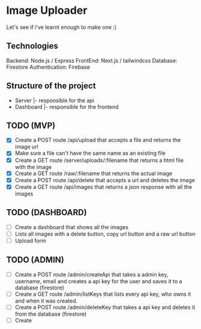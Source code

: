 # Image Uploader

Let's see if i've learnt enough to make one :)

## Technologies

Backend: Node.js / Express
FrontEnd: Next.js / tailwindcss
Database: Firestore
Authentication: Firebase

## Structure of the project

- Server
|- responsible for the api
- Dashboard
|- responsible for the frontend

## TODO (MVP)

- [X] Create a POST route /api/upload that accepts a file and returns the image url
- [X] Make sure a file can't have the same name as an existing file
- [X] Create a GET route /server/uploads/:filename that returns a html file with the image
- [X] Create a GET route /raw/:filename that returns the actual image
- [X] Create a POST route /api/delete that accepts a url and deletes the image
- [X] Create a GET route /api/images that returns a json response with all the images

## TODO (DASHBOARD)

- [ ] Create a dashboard that shows all the images
- [ ] Lists all images with a delete button, copy url button and a raw url button
- [ ] Upload form

## TODO (ADMIN)

- [ ] Create a POST route /admin/createApi that takes a admin key, username, email and creates a api key for the user and saves it to a database (firestore)
- [ ] Create a GET route /admin/listKeys that lists every api key, who owns it and when it was created.
- [ ] Create a POST route /admin/deleteKey that takes a api key and deletes it from the database (firestore)
- [ ] Create